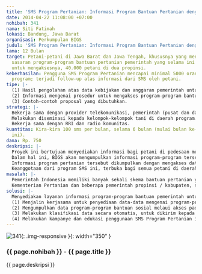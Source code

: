```yaml
---
title: 'SMS Program Pertanian: Informasi Program Bantuan Pertanian dengan SMS'
date: 2014-04-22 11:08:00 +07:00
nohibah: 341
nama: Siti Fatimah
lokasi: Bandung, Jawa Barat
organisasi: Perkumpulan BIGS
judul: 'SMS Program Pertanian: Informasi Program Bantuan Pertanian dengan SMS'
lama: 12 Bulan
target: Petani-petani di Jawa Barat dan Jawa Tengah, khususnya yang menjadi kelompok
  sasaran program-program bantuan pertanian pemerintah yang selama ini mengalami kesulitan
  untuk mengaksesnya, 40.000 petani di dua propinsi.
keberhasilan: Pengguna SMS Program Pertanian mencapai minimal 5000 orang pada akhir
  program; terjadi follow-up atas informasi dari SMS oleh petani.
tipe: |-
  (1) Hasil pengolahan atas data kebijakan dan anggaran pemerintah untuk program-program bantuan pertanian pada tiap tahun tertentu. Hasil tersebut berupa informasi program-program bantuan pertanian untuk suatu lokasi (kabupaten, desa) tertentu.
  (2) Informasi mengenai prosedur untuk mengakses program-program bantuan tersebut.
  (3) Contoh-contoh proposal yang dibutuhkan.
strategi: |-
  Bekerja sama dengan provider telekomunikasi, pemerintah (pusat dan daerah), NGO-NGO yang bergerak di bidang pertanian, serta surat khabar daerah.
  Melakukan diseminasi kepada kelompok-kelompok tani di daerah program.
  Bekerja sama dengan RRI dan radio komunitas.
kuantitas: Kira-kira 100 sms per bulan, selama 6 bulan (mulai bulan ke-7 dari program
  ini).
dana: Rp. 750
deskripsi: |-
  Proyek ini bertujuan menyediakan informasi bagi petani di pedesaan mengenai program bantuan di bidang pertanian, baik yang berasal dari pemerintah pusat, pemerintah propinsi, pemerintah kabupaten maupun lembaga-lembaga non pemerintahan. Informasi tersebut diharapkan dapat berguna bagi petani agar mereka dapat mengakses dan memanfaatkan program-program bantuan pertanian yang jadi hak mereka.
  Dalam hal ini, BIGS akan mengumpulkan informasi program-program tersebut, kemudian menyebarluaskan melalui SMS pada para petani di desa yang telah menjadi anggota SMS Program Pertanian ini. Selain itu informasi ini juga akan ditaruh di web yang dapat diakses dengan smart phone.
  Informasi program pertanian tersebut dikumpulkan dengan mengakses data yang ada di web Kementerian Pertanian serta web Propinsi dan web Kabupaten yang menjadi lokasi program. Selain akses ke web, BIGS juga akan melakukan permintaan data resmi ke lembaga-lembaga tersebut. Sementara itu informasi yang dikirimkan ke petani akan disesuaikan dengan lokasi dari petani. Sehingga, misalnya Program Bantuan A adalah program untuk Kabupaten X, maka informasi mengenai program bantuan tersebut akan dikirim ke petani yang tinggalnya di Kabupaten X.
  Keanggotaan dari program SMS ini, terbuka bagi semua petani di daerah program. Iuran keanggotaan akan ditentukan dengan prinsip tidak memberatkan petani. Para petani dapat mengajukan pertanyaan lebih mendalam mengenai informasi tersebut melalui SMS atau mengakses web.
masalah: |-
  Pemerintah Indonesia memiliki banyak sekali skema bantuan pertanian yang tidak dapat dimanfaatkan oleh petani, khususnya petani kecil. Anggaran untuk bantuan pertanian tersebut seringkali tidak terserap. Banyak kasus yang bisa memanfaatkan program bantuan tersebut bukan petani, apalagi petani kecil, tetapi justru kelompok-kelompok bukan petani. Salah satu persoalan yang menyebabkan situasi tersebut terjadi adalah tidak sampainya informasi mengenai program-program bantuan pertanian tersebut kepada petani, khususnya petani kecil di pedesaan. Selain itu juga persyaratan untuk mendapatkan program-program bantuan tersebut sering tidak jelas bagi petani.
  Kementerian Pertanian dan beberapa pemerintah propinsi / kabupaten, sebenarnya setiap tahun menerbitkan data mengenai program-program bantuan pertanian tersebut, bahkan sebagian sudah masuk dalam web, begitu pula lembaga-lembaga non pemerintah. Namun akses para petani terhadap data tersebut, terutama terhadap web masih sangat minim.
solusi: |-
  Menyediakan layanan informasi program-program bantuan pemerintah untuk para petani melalui SMS dengan strategi berikut.
  (1) Menjalin kerjasama untuk penyediaan data-data mengenai program-program bantuan pertanian dengan lembaga-lembaga pemerintah dan NGO yang memiliki data tersebut. Kerjasama ini dilakukan agar data yang ter-update mengenai program-program bantuan pemerintah selalu tersedia.
  (2) Mengumpulkan data program-program bantuan sosial melaui akses pada website dari lembaga-lembaga pemerintah dan non-pemerintah dan permohonan data pada lembaga-lembaga tersebut.
  (3) Melakukan klasifikasi data secara otomatis, untuk dikirim kepada penerima yang sesuai. Dalam hal ini klasifikasi disesuaikan dengan lokasi bantuan program.
  (4) Melakukan kampanye dan edukasi penggunaan SMS Program Pertanian ini kepada para petani di daerah proyek dan melakukan asistensi bantuan follow up SMS Program Pertanian.
---
```


![341](/static/img/hibahcms/341.png){: .img-responsive }{: width="350" }

### {{ page.nohibah }} - {{ page.title }}

{{ page.deskripsi }}
